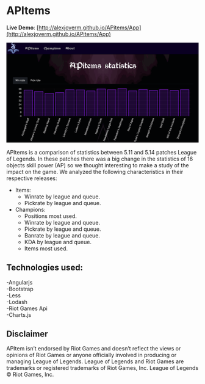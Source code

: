 # APItems 

**Live Demo**: [http://alexjoverm.github.io/APitems/App](http://alexjoverm.github.io/APitems/App)

![](./APitems.gif)

APItems is a comparison of statistics between 5.11 and 5.14 patches League of Legends. In these patches there was a big change in the statistics of 16 objects skill power (AP) so we thought interesting to make a study of the impact on the game. We analyzed the following characteristics in their respective releases:  

+ Items:  
  - Winrate by league and queue.  
  - Pickrate by league and queue.  
+ Champions:  
  - Positions most used.  
  - Winrate by league and queue.  
  - Pickrate by league and queue.  
  - Banrate by league and queue.  
  - KDA by league and queue.  
  - Items most used.  

## Technologies used:

 -Angularjs  
 -Bootstrap  
 -Less  
 -Lodash  
 -Riot Games Api  
 -Charts.js
 
## Disclaimer

APItem isn’t endorsed by Riot Games and doesn’t reflect the views or opinions of Riot Games or anyone officially involved in producing or managing League of Legends. League of Legends and Riot Games are trademarks or registered trademarks of Riot Games, Inc. League of Legends © Riot Games, Inc.
